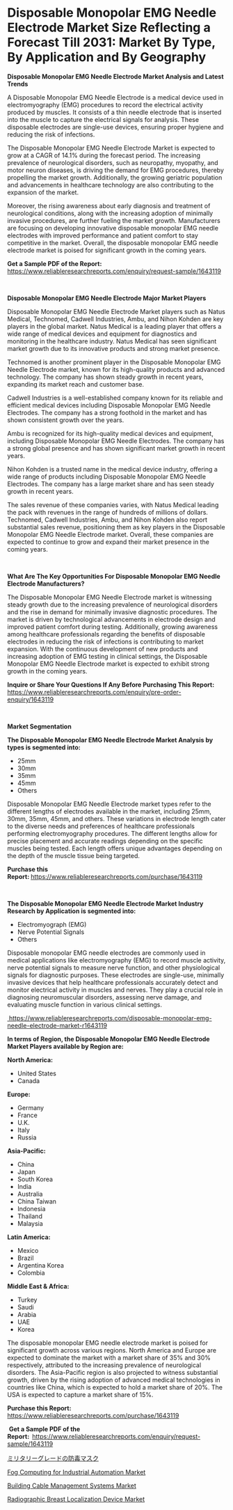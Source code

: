 <p><h1>Disposable Monopolar EMG Needle Electrode Market Size Reflecting a Forecast Till 2031: Market By Type, By Application and By Geography</h1></p><p><strong>Disposable Monopolar EMG Needle Electrode Market Analysis and Latest Trends</strong></p>
<p><p>A Disposable Monopolar EMG Needle Electrode is a medical device used in electromyography (EMG) procedures to record the electrical activity produced by muscles. It consists of a thin needle electrode that is inserted into the muscle to capture the electrical signals for analysis. These disposable electrodes are single-use devices, ensuring proper hygiene and reducing the risk of infections.</p><p>The Disposable Monopolar EMG Needle Electrode Market is expected to grow at a CAGR of 14.1% during the forecast period. The increasing prevalence of neurological disorders, such as neuropathy, myopathy, and motor neuron diseases, is driving the demand for EMG procedures, thereby propelling the market growth. Additionally, the growing geriatric population and advancements in healthcare technology are also contributing to the expansion of the market.</p><p>Moreover, the rising awareness about early diagnosis and treatment of neurological conditions, along with the increasing adoption of minimally invasive procedures, are further fueling the market growth. Manufacturers are focusing on developing innovative disposable monopolar EMG needle electrodes with improved performance and patient comfort to stay competitive in the market. Overall, the disposable monopolar EMG needle electrode market is poised for significant growth in the coming years.</p></p>
<p><strong>Get a Sample PDF of the Report:&nbsp;</strong> <a href="https://www.reliableresearchreports.com/enquiry/request-sample/1643119">https://www.reliableresearchreports.com/enquiry/request-sample/1643119</a></p>
<p>&nbsp;</p>
<p><strong>Disposable Monopolar EMG Needle Electrode Major Market Players</strong></p>
<p><p>Disposable Monopolar EMG Needle Electrode Market players such as Natus Medical, Technomed, Cadwell Industries, Ambu, and Nihon Kohden are key players in the global market. Natus Medical is a leading player that offers a wide range of medical devices and equipment for diagnostics and monitoring in the healthcare industry. Natus Medical has seen significant market growth due to its innovative products and strong market presence.</p><p>Technomed is another prominent player in the Disposable Monopolar EMG Needle Electrode market, known for its high-quality products and advanced technology. The company has shown steady growth in recent years, expanding its market reach and customer base.</p><p>Cadwell Industries is a well-established company known for its reliable and efficient medical devices including Disposable Monopolar EMG Needle Electrodes. The company has a strong foothold in the market and has shown consistent growth over the years.</p><p>Ambu is recognized for its high-quality medical devices and equipment, including Disposable Monopolar EMG Needle Electrodes. The company has a strong global presence and has shown significant market growth in recent years.</p><p>Nihon Kohden is a trusted name in the medical device industry, offering a wide range of products including Disposable Monopolar EMG Needle Electrodes. The company has a large market share and has seen steady growth in recent years.</p><p>The sales revenue of these companies varies, with Natus Medical leading the pack with revenues in the range of hundreds of millions of dollars. Technomed, Cadwell Industries, Ambu, and Nihon Kohden also report substantial sales revenue, positioning them as key players in the Disposable Monopolar EMG Needle Electrode market. Overall, these companies are expected to continue to grow and expand their market presence in the coming years.</p></p>
<p>&nbsp;</p>
<p><strong>What Are The Key Opportunities For Disposable Monopolar EMG Needle Electrode Manufacturers?</strong></p>
<p><p>The Disposable Monopolar EMG Needle Electrode market is witnessing steady growth due to the increasing prevalence of neurological disorders and the rise in demand for minimally invasive diagnostic procedures. The market is driven by technological advancements in electrode design and improved patient comfort during testing. Additionally, growing awareness among healthcare professionals regarding the benefits of disposable electrodes in reducing the risk of infections is contributing to market expansion. With the continuous development of new products and increasing adoption of EMG testing in clinical settings, the Disposable Monopolar EMG Needle Electrode market is expected to exhibit strong growth in the coming years.</p></p>
<p><strong>Inquire or Share Your Questions If Any Before Purchasing This Report:</strong> <a href="https://www.reliableresearchreports.com/enquiry/pre-order-enquiry/1643119">https://www.reliableresearchreports.com/enquiry/pre-order-enquiry/1643119</a></p>
<p>&nbsp;</p>
<p><strong>Market Segmentation</strong></p>
<p><strong>The Disposable Monopolar EMG Needle Electrode Market Analysis by types is segmented into:</strong></p>
<p><ul><li>25mm</li><li>30mm</li><li>35mm</li><li>45mm</li><li>Others</li></ul></p>
<p><p>Disposable Monopolar EMG Needle Electrode market types refer to the different lengths of electrodes available in the market, including 25mm, 30mm, 35mm, 45mm, and others. These variations in electrode length cater to the diverse needs and preferences of healthcare professionals performing electromyography procedures. The different lengths allow for precise placement and accurate readings depending on the specific muscles being tested. Each length offers unique advantages depending on the depth of the muscle tissue being targeted.</p></p>
<p><strong>Purchase this Report:&nbsp;</strong><a href="https://www.reliableresearchreports.com/purchase/1643119">https://www.reliableresearchreports.com/purchase/1643119</a></p>
<p>&nbsp;</p>
<p><strong>The Disposable Monopolar EMG Needle Electrode Market Industry Research by Application is segmented into:</strong></p>
<p><ul><li>Electromyograph (EMG)</li><li>Nerve Potential Signals</li><li>Others</li></ul></p>
<p><p>Disposable monopolar EMG needle electrodes are commonly used in medical applications like electromyography (EMG) to record muscle activity, nerve potential signals to measure nerve function, and other physiological signals for diagnostic purposes. These electrodes are single-use, minimally invasive devices that help healthcare professionals accurately detect and monitor electrical activity in muscles and nerves. They play a crucial role in diagnosing neuromuscular disorders, assessing nerve damage, and evaluating muscle function in various clinical settings.</p></p>
<p><a href="https://www.reliableresearchreports.com/disposable-monopolar-emg-needle-electrode-market-r1643119">&nbsp;https://www.reliableresearchreports.com/disposable-monopolar-emg-needle-electrode-market-r1643119</a></p>
<p><strong>In terms of Region, the Disposable Monopolar EMG Needle Electrode Market Players available by Region are:</strong></p>
<p>
    <p> <strong> North America: </strong>
        <ul>
            <li>United States</li>
            <li>Canada</li>
        </ul>
        </p> 
    <p> <strong> Europe: </strong>
        <ul>
            <li>Germany</li>
            <li>France</li>
            <li>U.K.</li>
            <li>Italy</li>
            <li>Russia</li>
        </ul>
        </p> 
    <p> <strong> Asia-Pacific: </strong>
        <ul>
            <li>China</li>
            <li>Japan</li>
            <li>South Korea</li>
            <li>India</li>
            <li>Australia</li>
            <li>China Taiwan</li>
            <li>Indonesia</li>
            <li>Thailand</li>
            <li>Malaysia</li>
        </ul>
        </p> 
    <p> <strong> Latin America: </strong>
        <ul>
            <li>Mexico</li>
            <li>Brazil</li>
            <li>Argentina Korea</li>
            <li>Colombia</li>
        </ul>
        </p> 
    <p> <strong> Middle East & Africa: </strong>
        <ul>
            <li>Turkey</li>
            <li>Saudi</li>
            <li>Arabia</li>
            <li>UAE</li>
            <li>Korea</li>
        </ul>
    </p>
    </p>
<p><p>The disposable monopolar EMG needle electrode market is poised for significant growth across various regions. North America and Europe are expected to dominate the market with a market share of 35% and 30% respectively, attributed to the increasing prevalence of neurological disorders. The Asia-Pacific region is also projected to witness substantial growth, driven by the rising adoption of advanced medical technologies in countries like China, which is expected to hold a market share of 20%. The USA is expected to capture a market share of 15%.</p></p>
<p><strong>Purchase this Report: </strong><a href="https://www.reliableresearchreports.com/purchase/1643119">https://www.reliableresearchreports.com/purchase/1643119</a></p>
<p>&nbsp;<strong>Get a Sample PDF of the Report:&nbsp;&nbsp;</strong><a href="https://www.reliableresearchreports.com/enquiry/request-sample/1643119">https://www.reliableresearchreports.com/enquiry/request-sample/1643119</a></p>
<p><strong></strong></p>
<p><p><a href="https://github.com/oqoeusbvpadwjs08/Market-Research-Report-List-2/blob/main/3093602114057.md">ミリタリーグレードの防毒マスク</a></p><p><a href="https://www.linkedin.com/pulse/analyzing-fog-computing-industrial-automation-market-global-k3t4e">Fog Computing for Industrial Automation Market</a></p><p><a href="https://www.linkedin.com/pulse/building-cable-management-systems-market-key-successful-business-22uye">Building Cable Management Systems Market</a></p><p><a href="https://github.com/Krish2023na/Market-Research-Report-List-4/blob/main/radiographic-breast-localization-device-market.md">Radiographic Breast Localization Device Market</a></p></p>